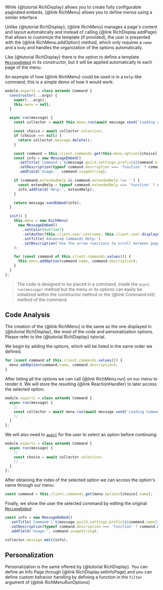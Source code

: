 While {@tutorial RichDisplay} allows you to create fully configurable paginated embeds, {@link RichMenu} allows you to define menus using a similar interface.

Unlike {@tutorial RichDisplay}, {@link RichMenu} manages a page's content and layout automatically and instead of calling {@link RichDisplay.addPage} that allows to customize the template (if provided), the user is presented with the {@link RichMenu.addOption} method, which only requires a `name` and a `body` and handles the organization of the options automatically.

Like {@tutorial RichDisplay} there is the option to define a template [`MessageEmbed`](https://discord.js.org/#/docs/main/master/class/MessageEmbed) in its constructor, but it will be applied automatically to each page of the menu.

An example of how {@link RichMenu} could be used is in a `help`-like command, this is a simple demo of how it would work:

```javascript
module.exports = class extends Command {
  constructor(...args) {
    super(...args);
    this.menu = null;
  }

  async run(message) {
    const collector = await this.menu.run(await message.send('Loading commands...'));

    const choice = await collector.selection;
    if (choice === null) {
      return collector.message.delete();
    }

    const command = this.client.commands.get(this.menu.options[choice].name);
    const info = new MessageEmbed()
      .setTitle(`Command \`${message.guild.settings.prefix}${command.name}\``)
      .setDescription(typeof command.description === 'function' ? command.description(message) : command.description)
      .addField('Usage:', command.usageString);

    if (command.extendedHelp && command.extendedHelp !== '') {
      const extendHelp = typeof command.extendedHelp === 'function' ? command.extendedHelp(message) : command.extendedHelp;
      info.addField('Help:', extendHelp);
    }

    return message.sendEmbed(info);
  }

  init() {
    this.menu = new RichMenu(
      new MessageEmbed()
        .setColor(0x673ab7)
        .setAuthor(this.client.user.username, this.client.user.displayAvatarURL())
        .setTitle('Advanced Commands Help:')
        .setDescription('Use the arrow reactions to scroll between pages.\nUse number reactions to select an option.')
    );

    for (const command of this.client.commands.values()) {
      this.menu.addOption(command.name, command.description);
    }
  }
};
```

> The code is designed to be placed in a command, inside the `async run(message)` method but the menu or its options can easily be initialized within the constructor method or the {@link Command.init} method of the command.

## Code Analysis

The creation of the {@link RichMenu} is the same as the one displayed in {@tutorial RichDisplay}, like most of the code and personalization options. Please refer to the {@tutorial RichDisplay} tutorial.

We begin by adding the options, which will be listed in the same order we defined.

```javascript
for (const command of this.client.commands.values()) {
  menu.addOption(command.name, command.description);
}
```

After listing all the options we can call {@link RichMenu.run} on our menu to render it.
We will store the resulting {@link ReactionHandler} to later access the selected option.

```javascript
module.exports = class extends Command {
  async run(message) {
    // ...
    const collector = await menu.run(await message.send('Loading Commands...'));
    // ...
  }
};
```

We will also need to [`await`](https://developer.mozilla.org/en-US/docs/Web/JavaScript/Reference/Operators/await) for the user to select an option before continuing:

```javascript
module.exports = class extends Command {
  async run(message) {
    // ...
    const choice = await collector.selection;
    // ...
  }
};
```

After obtaining the index of the selected option we can access the option's name through our menu:

```javascript
const command = this.client.commands.get(menu.options[choice].name);
```

Finally, we show the user the selected command by editing the original [`MessageEmbed`](https://discord.js.org/#/docs/main/master/class/MessageEmbed):

```javascript
const info = new MessageEmbed()
  .setTitle(`Command \`${message.guild.settings.prefix}${command.name}\``)
  .setDescription(typeof command.description === 'function' ? command.description(message) : command.description)
  .addField('Usage:', command.usageString);

collector.message.edit(info);
```

## Personalization

Personalization is the same offered by {@tutorial RichDisplay}. You can define an Info Page through {@link RichDisplay.setInfoPage} and you can define custom behavior handling by defining a function in the `filter` argument of {@link RichMenuRunOptions}
